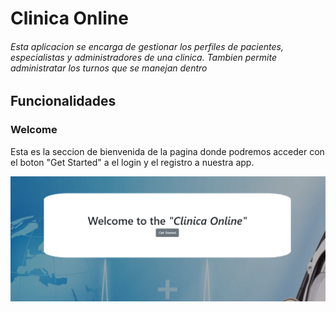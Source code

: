 # Clinica Online
###### Esta aplicacion se encarga de gestionar los perfiles de pacientes, especialistas y administradores de una clinica. Tambien permite administratar los turnos que se manejan dentro

## Funcionalidades
### Welcome

Esta es la seccion de bienvenida de la pagina donde podremos acceder con el boton "Get Started" a el login y el registro a nuestra app.

![alt text](https://github.com/maxifernandez1999/ClinicaOnline/blob/main/src/assets/Screenshot%20(362).png)